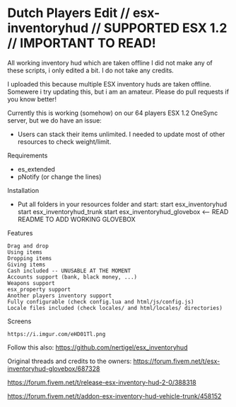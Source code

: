 # Dutch Players Edit // esx-inventoryhud // SUPPORTED ESX 1.2 // IMPORTANT TO READ!
All working inventory hud which are taken offline
I did not make any of these scripts, i only edited a bit. I do not take any credits.

I uploaded this because multiple ESX inventory huds are taken offline.
Somewere i try updating this, but i am an amateur. Please do pull requests if you know better!

Currently this is working (somehow) on our 64 players ESX 1.2 OneSync server, but we do have an issue:
- Users can stack their items unlimited. I needed to update most of other resources to check weight/limit. 


Requirements
- es_extended
- pNotify (or change the lines)

Installation
- Put all folders in your resources folder and start:
start esx_inventoryhud
start esx_inventoryhud_trunk
start esx_inventoryhud_glovebox <-- READ README TO ADD WORKING GLOVEBOX





Features

    Drag and drop
    Using items
    Dropping items
    Giving items
    Cash included -- UNUSABLE AT THE MOMENT
    Accounts support (bank, black money, ...)
    Weapons support
    esx_property support
    Another players inventory support
    Fully configurable (check config.lua and html/js/config.js)
    Locale files included (check locales/ and html/locales/ directories)


Screens

    https://i.imgur.com/eHD01Tl.png
    
    
    
Follow this also: https://github.com/nertigel/esx_inventoryhud

Original threads and credits to the owners: 
https://forum.fivem.net/t/esx-inventoryhud-glovebox/687328

https://forum.fivem.net/t/release-esx-inventory-hud-2-0/388318

https://forum.fivem.net/t/addon-esx-inventory-hud-vehicle-trunk/458152
